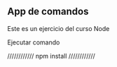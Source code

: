 ## App de comandos

Este es un ejercicio del curso Node

Ejecutar comando

////////////
npm install
////////////